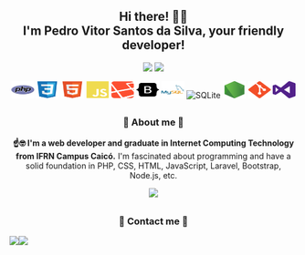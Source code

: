 <div align="center">
  <h2>Hi there! 👋🤓  <br>
    <strong>I'm Pedro Vitor Santos da Silva, your friendly developer!</strong></h2>

  <img height="50%" src="https://github-readme-stats.vercel.app/api/top-langs/?username=pveeeeeee&layout=compact&langs_count=7&theme=dark"/>
  <img height="50%" src="https://github-readme-stats.vercel.app/api?username=pveeeeeee&show_icons=true&theme=dark&include_all_commits=true&count_private=true"/>
</div>

<div align="center">
  <p>
    <img alt="PHP" height="30" width="40" src="https://raw.githubusercontent.com/devicons/devicon/master/icons/php/php-original.svg">
    <img alt="CSS3" height="30" width="40" src="https://raw.githubusercontent.com/devicons/devicon/master/icons/css3/css3-original.svg">
    <img alt="HTML5" height="30" width="40" src="https://raw.githubusercontent.com/devicons/devicon/master/icons/html5/html5-original.svg">
    <img alt="JavaScript" height="30" width="40" src="https://raw.githubusercontent.com/devicons/devicon/master/icons/javascript/javascript-plain.svg">
    <img alt="Laravel" height="30" width="40" src="https://raw.githubusercontent.com/devicons/devicon/master/icons/laravel/laravel-plain.svg">
    <img alt="Bootstrap" height="30" width="40" src="https://raw.githubusercontent.com/devicons/devicon/master/icons/bootstrap/bootstrap-plain.svg">
    <img alt="MySQL" height="30" width="40" src="https://raw.githubusercontent.com/devicons/devicon/master/icons/mysql/mysql-original-wordmark.svg">
    <img alt="SQLite" height="30" width="40" src="https://www.vectorlogo.zone/logos/sqlite/sqlite-icon.svg">
    <img alt="Node.js" height="30" width="40" src="https://raw.githubusercontent.com/devicons/devicon/master/icons/nodejs/nodejs-original.svg">
    <img alt="Git" height="30" width="40" src="https://raw.githubusercontent.com/devicons/devicon/master/icons/git/git-original.svg">
    <img alt="VSCode" height="30" width="40" src="https://raw.githubusercontent.com/devicons/devicon/master/icons/visualstudio/visualstudio-plain.svg">
  </p>
</div>
  
##

<div align="center">
    <h3>📄 About me 📄</h3>
    <p>
        <strong>☝️🤓 I'm a web developer and graduate in Internet Computing Technology from IFRN Campus Caicó.</strong> I'm fascinated about programming and have a solid foundation in PHP, CSS, HTML, JavaScript, Laravel, Bootstrap, Node.js, etc.
    </p>
  <div align="center" target="_blank">
    <img width="15%" src="https://i.pinimg.com/originals/26/3e/3f/263e3f082246cb9cc522bedf09ccb80c.gif">
</div>
</div>

##

<div align="center">
    <h3>📧 Contact me 📧</h3>
    <div style="display: flex;">
      <a href="mailto:pvitorss2004@gmail.com" target="_blank"><img src="https://img.shields.io/badge/Gmail-D14836?style=for-the-badge&logo=gmail&logoColor=white"></a>
      <a href="https://www.linkedin.com/in/pedrovitorsantos" target="_blank"><img src="https://img.shields.io/badge/linkedin-%230077B5.svg?style=for-the-badge&logo=linkedin&logoColor=white"></a>
    </div>
</div>

